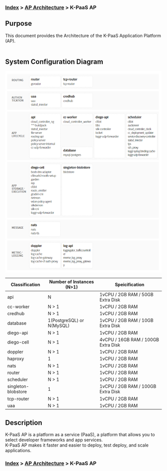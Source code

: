 ### [Index](https://github.com/K-PaaS/Guide-eng/blob/master/README.md) > [AP Architecture](../README.md) > K-PaaS AP

## Purpose
This document provides the Architecture of the K-PaaS Application Platform (AP).
<br><br>

## System Configuration Diagram
![K-PaaS AP Component](image/ap_architecture_component.png)



| Classification | Number of Instances (N>1) | Speicification |
|-------|----|-----|
| api | N | 1vCPU / 2GB RAM / 50GB Extra Disk |
| cc-worker | N > 1 | 1vCPU / 2GB RAM |
| credhub | N > 1 | 1vCPU / 2GB RAM |
| database | 1(PostgreSQL) or N(MySQL) | 1vCPU / 2GB RAM / 10GB Extra Disk |
| diego-api | N > 1 | 1vCPU / 2GB RAM |
| diego-cell | N > 1 | 4vCPU / 16GB RAM / 100GB Extra Disk |
| doppler | N > 1 | 1vCPU / 2GB RAM |
| haproxy | 1 | 1vCPU / 2GB RAM |
| nats | N > 1 | 1vCPU / 2GB RAM |
| router | N > 1 | 1vCPU / 2GB RAM |
| scheduler | N > 1 | 1vCPU / 2GB RAM |
| singleton-blobstore | 1 | 1vCPU / 2GB RAM / 100GB Extra Disk |
| tcp-router | N > 1 | 1vCPU / 2GB RAM |
| uaa | N > 1 | 1vCPU / 2GB RAM |


## Description
K-PaaS AP is a platform as a service (PaaS), a platform that allows you to select developer frameworks and app services.  
K-PaaS AP makes it faster and easier to deploy, test deploy, and scale applications.


### [Index](https://github.com/K-PaaS/Guide-eng/blob/master/README.md) > [AP Architecture](../README.md) > K-PaaS AP
